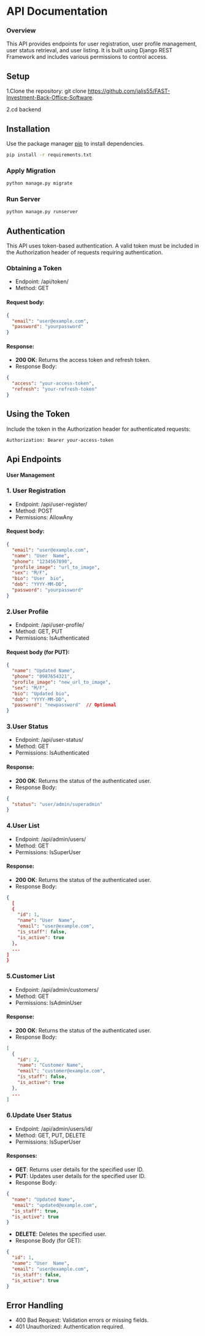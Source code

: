 # API Documentation

### Overview

This API provides endpoints for user registration, user profile management, user status retrieval, and user listing. It is built using Django REST Framework and includes various permissions to control access.

## Setup
 1.Clone the repository:
git clone https://github.com/jalis55/FAST-Investment-Back-Office-Software.

2.cd backend


## Installation

Use the package manager [pip](https://pip.pypa.io/en/stable/) to install dependencies.

```bash
pip install -r requirements.txt

```
### Apply Migration
```bash
python manage.py migrate

```
### Run Server
```bash
python manage.py runserver

```
## Authentication
This API uses token-based authentication. A valid token must be included in the Authorization header of requests requiring authentication.

### Obtaining a Token
+ Endpoint: /api/token/
+ Method:  GET
#### Request body:
``` json
{
  "email": "user@example.com",
  "password": "yourpassword"
}
```

#### Response:
  + **200 OK**: Returns the access token and refresh token.
  + Response Body:

``` json
{ 
  "access": "your-access-token",
  "refresh": "your-refresh-token"
}
```
## Using the Token
Include the token in the Authorization header for authenticated requests:
```bash
Authorization: Bearer your-access-token
```

## Api Endpoints
#### User Management
### 1. User Registration
+ Endpoint: /api/user-register/
+ Method: POST
+ Permissions: AllowAny
#### Request body:
``` json
{
  "email": "user@example.com",
  "name": "User  Name",
  "phone": "1234567890",
  "profile_image": "url_to_image",
  "sex": "M/F",
  "bio": "User  bio",
  "dob": "YYYY-MM-DD",
  "password": "yourpassword"
}
```
### 2.User Profile
+ Endpoint: /api/user-profile/
+ Method:  GET, PUT
+ Permissions: IsAuthenticated
#### Request body (for PUT):
``` json
{
  "name": "Updated Name",
  "phone": "0987654321",
  "profile_image": "new_url_to_image",
  "sex": "M/F",
  "bio": "Updated bio",
  "dob": "YYYY-MM-DD",
  "password": "newpassword"  // Optional
}
```

### 3.User Status
+ Endpoint: /api/user-status/
+ Method:  GET
+ Permissions: IsAuthenticated
#### Response:
  + **200 OK**: Returns the status of the authenticated user.
  + Response Body:

``` json
{
  "status": "user/admin/superadmin"
}
```
### 4.User List
+ Endpoint: /api/admin/users/
+ Method:  GET
+ Permissions: IsSuperUser
#### Response:
  + **200 OK**: Returns the status of the authenticated user.
  + Response Body:

``` json
{
  [
  {
    "id": 1,
    "name": "User  Name",
    "email": "user@example.com",
    "is_staff": false,
    "is_active": true
  },
  ...
]
}
```
### 5.Customer List
+ Endpoint: /api/admin/customers/
+ Method:  GET
+ Permissions: IsAdminUser 
#### Response:
  + **200 OK**: Returns the status of the authenticated user.
  + Response Body:

``` json
[
  {
    "id": 2,
    "name": "Customer Name",
    "email": "customer@example.com",
    "is_staff": false,
    "is_active": true
  },
  ...
]
```
### 6.Update User Status
+ Endpoint: /api/admin/users/id/
+ Method:  GET, PUT, DELETE
+ Permissions: IsSuperUser 
#### Responses:
  + **GET**: Returns user details for the specified user ID.
  + **PUT**: Updates user details for the specified user ID.
  + Response Body:

``` json
{
  "name": "Updated Name",
  "email": "updated@example.com",
  "is_staff": true,
  "is_active": true
}
```
 + **DELETE**: Deletes the specified user.
 + Response Body (for GET):
```json
{
  "id": 1,
  "name": "User  Name",
  "email": "user@example.com",
  "is_staff": false,
  "is_active": true
}
```

## Error Handling
+ 400 Bad Request: Validation errors or missing fields.
+ 401 Unauthorized: Authentication required.

